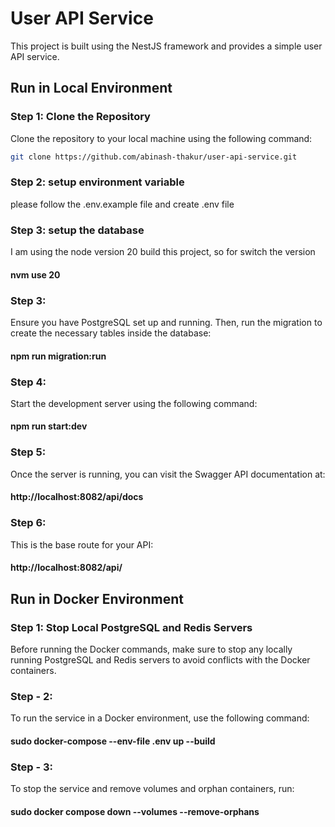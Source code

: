 # User API Service

This project is built using the NestJS framework and provides a simple user API service.

## Run in Local Environment

### Step 1: Clone the Repository
Clone the repository to your local machine using the following command:

```bash
git clone https://github.com/abinash-thakur/user-api-service.git
```

### Step 2: setup environment variable
please follow the .env.example file and create .env file

### Step 3: setup the database
I am using the node version 20 build this project, so for switch the version
#### nvm use 20

### Step 3:
Ensure you have PostgreSQL set up and running. Then, run the migration to create the necessary tables inside the database:
#### npm run migration:run

### Step 4:
Start the development server using the following command:
#### npm run start:dev

### Step 5:
Once the server is running, you can visit the Swagger API documentation at:
#### http://localhost:8082/api/docs

### Step 6:
This is the base route for your API:
#### http://localhost:8082/api/



## Run in Docker Environment
### Step 1: Stop Local PostgreSQL and Redis Servers
Before running the Docker commands, make sure to stop any locally running PostgreSQL and Redis servers to avoid conflicts with the Docker containers.

### Step - 2:
To run the service in a Docker environment, use the following command:
#### sudo docker-compose --env-file .env up --build

### Step - 3:
To stop the service and remove volumes and orphan containers, run:
#### sudo docker compose down --volumes --remove-orphans